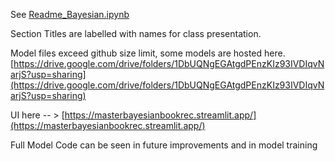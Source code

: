 See [Readme_Bayesian.ipynb](https://github.com/BadgerDaniel/MasterBayesianBookRec/blob/main/Readme_Bayesian.ipynb)

Section Titles are labelled with names for class presentation.

Model files exceed github size limit, some models are hosted here. 
[https://drive.google.com/drive/folders/1DbUQNgEGAtgdPEnzKIz93IVDIqvNarjS?usp=sharing](https://drive.google.com/drive/folders/1DbUQNgEGAtgdPEnzKIz93IVDIqvNarjS?usp=sharing)


UI here  -- > [https://masterbayesianbookrec.streamlit.app/](https://masterbayesianbookrec.streamlit.app/)





Full Model Code can be seen in future improvements and in model training
